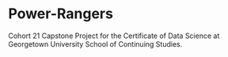 # Power-Rangers
Cohort 21 Capstone Project for the Certificate of Data Science at Georgetown University School of Continuing Studies.
